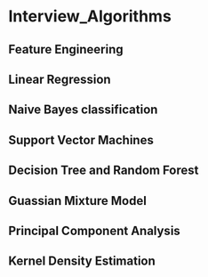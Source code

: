 # Interview_Algorithms

## Feature Engineering

## Linear Regression

## Naive Bayes classification 

## Support Vector Machines

## Decision Tree and Random Forest

## Guassian Mixture Model

## Principal Component Analysis

## Kernel Density Estimation

